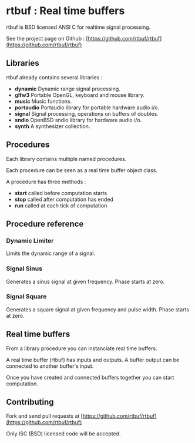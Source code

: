 # rtbuf : Real time buffers

rtbuf is BSD licensed ANSI C for realtime signal processing.

See the project page on Github :
[https://github.com/rtbuf/rtbuf](https://github.com/rtbuf/rtbuf)

## Libraries

rtbuf already contains several libraries :
 - **dynamic**   Dynamic range signal processing.
 - **glfw3**     Portable OpenGL, keyboard and mouse library.
 - **music**     Music functions.
 - **portaudio** Portaudio library for portable hardware audio i/o.
 - **signal**    Signal processing, operations on buffers of doubles.
 - **sndio**     OpenBSD sndio library for hardware audio i/o.
 - **synth**     A synthesizer collection.

## Procedures

Each library contains multiple named procedures.

Each procedure can be seen as a real time buffer object class.

A procedure has three methods :
 - **start** called before computation starts
 - **stop** called after computation has ended
 - **run** called at each tick of computation

## Procedure reference

### Dynamic Limiter
Limits the dynamic range of a signal.

### Signal Sinus
Generates a sinus signal at given frequency.
Phase starts at zero.

### Signal Square
Generates a square signal at given frequency and pulse width.
Phase starts at zero.

## Real time buffers

From a library procedure you can instanciate real time buffers.

A real time buffer (rtbuf) has inputs and outputs.
A buffer output can be connected to another buffer's input.

Once you have created and connected buffers together you can start computation.

## Contributing

Fork and send pull requests at
[https://github.com/rtbuf/rtbuf](https://github.com/rtbuf/rtbuf)

Only ISC (BSD) licensed code will be accepted.
